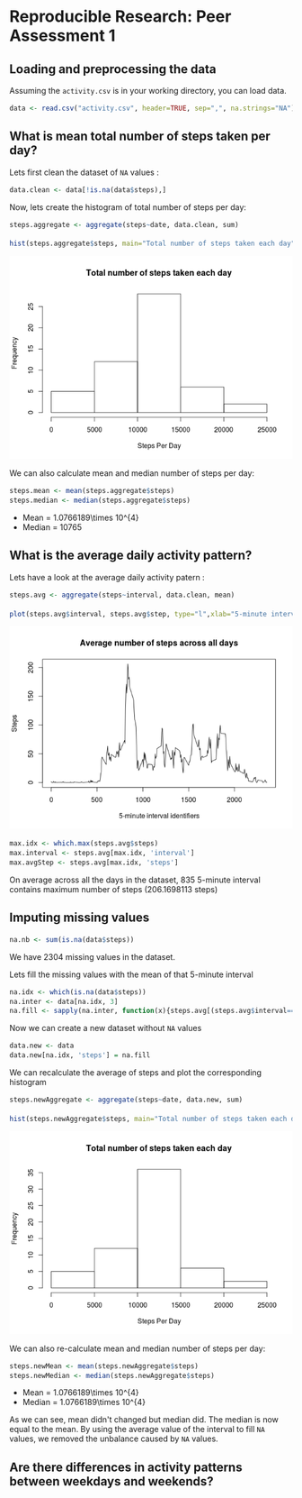 # Reproducible Research: Peer Assessment 1


## Loading and preprocessing the data

Assuming the `activity.csv` is in your working directory, you can load data.


```r
data <- read.csv("activity.csv", header=TRUE, sep=",", na.strings="NA")
```


## What is mean total number of steps taken per day?

Lets first clean the dataset of `NA` values :


```r
data.clean <- data[!is.na(data$steps),]
```

Now, lets create the histogram of total number of steps per day:


```r
steps.aggregate <- aggregate(steps~date, data.clean, sum)

hist(steps.aggregate$steps, main="Total number of steps taken each day", xlab="Steps Per Day")
```

![](PA1_template_files/figure-html/unnamed-chunk-3-1.png) 


We can also calculate mean and median number of steps per day:


```r
steps.mean <- mean(steps.aggregate$steps)
steps.median <- median(steps.aggregate$steps)
```

* Mean = 1.0766189\times 10^{4}
* Median = 10765

## What is the average daily activity pattern?

Lets have a look at the average daily activity patern :


```r
steps.avg <- aggregate(steps~interval, data.clean, mean)

plot(steps.avg$interval, steps.avg$step, type="l",xlab="5-minute interval identifiers", ylab="Steps", main="Average number of steps across all days")
```

![](PA1_template_files/figure-html/unnamed-chunk-5-1.png) 





```r
max.idx <- which.max(steps.avg$steps)
max.interval <- steps.avg[max.idx, 'interval']
max.avgStep <- steps.avg[max.idx, 'steps']
```

On average across all the days in the dataset, 835 5-minute interval contains maximum number of steps (206.1698113 steps)

## Imputing missing values


```r
na.nb <- sum(is.na(data$steps))
```

We have 2304 missing values in the dataset.

Lets fill the missing values with the mean of that 5-minute interval


```r
na.idx <- which(is.na(data$steps))
na.inter <- data[na.idx, 3]
na.fill <- sapply(na.inter, function(x){steps.avg[(steps.avg$interval==x), 2]})
```

Now we can create a new dataset without `NA` values


```r
data.new <- data
data.new[na.idx, 'steps'] = na.fill
```

We can recalculate the average of steps and plot the corresponding histogram 


```r
steps.newAggregate <- aggregate(steps~date, data.new, sum)

hist(steps.newAggregate$steps, main="Total number of steps taken each day", xlab="Steps Per Day")
```

![](PA1_template_files/figure-html/unnamed-chunk-10-1.png) 

We can also re-calculate mean and median number of steps per day:


```r
steps.newMean <- mean(steps.newAggregate$steps)
steps.newMedian <- median(steps.newAggregate$steps)
```

* Mean = 1.0766189\times 10^{4}
* Median = 1.0766189\times 10^{4}

As we can see, mean didn't changed but median did. The median is now equal to the mean. By using the average value of the interval to fill `NA` values, we removed the unbalance caused by `NA` values.

## Are there differences in activity patterns between weekdays and weekends?
